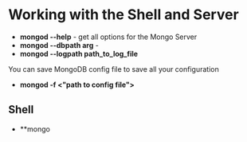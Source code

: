 # Working with the Shell and Server

- **mongod --help** - get all options for the Mongo Server
- **mongod --dbpath arg** -
- **mongod --logpath path_to_log_file** 

You can save MongoDB config file to save all your configuration

- **mongod -f <"path to config file">**

## Shell
- **mongo